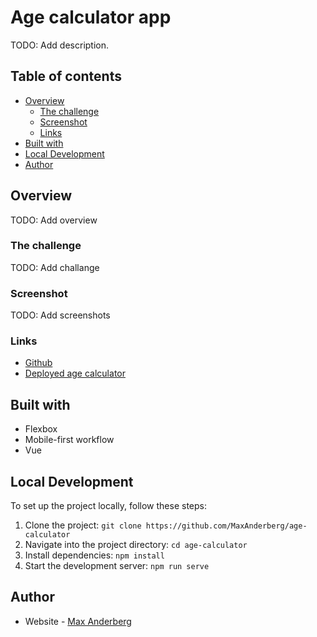 # Age calculator app
TODO: Add description.


## Table of contents

- [Overview](#overview)
  - [The challenge](#the-challenge)
  - [Screenshot](#screenshot)
  - [Links](#links)
- [Built with](#built-with)
- [Local Development](#local-development)
- [Author](#author)

## Overview
TODO: Add overview

### The challenge
TODO: Add challange

### Screenshot
  TODO: Add screenshots

### Links

- [Github](https://github.com/MaxAnderberg/age-calculator)
- [Deployed age calculator](TBA)

## Built with

- Flexbox
- Mobile-first workflow
- Vue

## Local Development

To set up the project locally, follow these steps:


1. Clone the project: `git clone https://github.com/MaxAnderberg/age-calculator`
2. Navigate into the project directory: `cd age-calculator`
3. Install dependencies: `npm install`
4. Start the development server: `npm run serve`

## Author
- Website - [Max Anderberg](www.github.com/maxanderberg)
